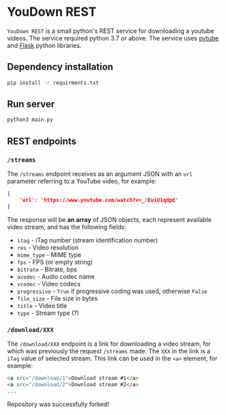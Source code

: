# YouDown REST

`YouDown REST` is a small python's REST service for downloading a youtube videos. The service required python 3.7 or above. The service uses [pytube](https://pypi.org/project/pytube/) and [Flask](https://flask.palletsprojects.com/en/2.2.x/) python libraries.


## Dependency installation

```bash
pip install -r requirments.txt
```

## Run server

```bash
python3 main.py
```

## REST endpoints

### `/streams`

The `/streams` endpoint receives as an argument JSON with an `url` parameter referring to a YouTube video, for example:

```json
{
	'url': 'https://www.youtube.com/watch?v=_3EuiU1qdpE'
}
```

The response will be **an array** of JSON objects, each represent available video stream, and has the following fields:

- `itag` - iTag number (stream identification number)
- `res` - Video resolution
- `mime_type` - MIME type
- `fps` - FPS (or empty string)
- `bitrate` - Bitrate, bps
- `acodec` - Audio codec name
- `vcodec` - Video codecs
- `progressive` - `True` if progressive coding was used, otherwise `False`
- `file_size` - File size in bytes
- `title` - Video title
- `type` - Stream type (?)


### `/download/XXX`

The `/download/XXX` endpoint is a link for downloading a video stream, for which was previously the request `/streams` made. The `XXX` in the link is a `iTag` value of selected stream. This link can be used in the `<a>` element, for example:

```html
<a src="/download/1">Download stream #1</a>
<a src="/download/2">Download stream #2</a>
...
```

Repository was successfully forked!